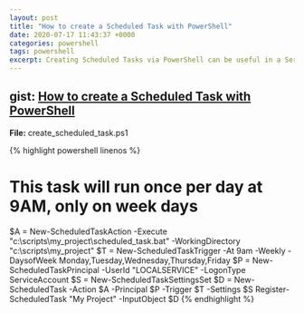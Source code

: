 ```yaml
---
layout: post
title: "How to create a Scheduled Task with PowerShell"
date: 2020-07-17 11:43:37 +0000
categories: powershell
tags: powershell
excerpt: Creating Scheduled Tasks via PowerShell can be useful in a Server Core environment.
---
```



## gist: [How to create a Scheduled Task with PowerShell](https://gist.github.com/jftuga/da9558855bf3a077a8cb7077ad4bcf7c)

**File:** create_scheduled_task.ps1


{% highlight powershell linenos %}
# This task will run once per day at 9AM, only on week days

$A = New-ScheduledTaskAction -Execute "c:\scripts\my_project\scheduled_task.bat" -WorkingDirectory "c:\scripts\my_project"
$T = New-ScheduledTaskTrigger -At 9am -Weekly -DaysofWeek Monday,Tuesday,Wednesday,Thursday,Friday
$P = New-ScheduledTaskPrincipal -UserId "LOCALSERVICE" -LogonType ServiceAccount
$S = New-ScheduledTaskSettingsSet
$D = New-ScheduledTask -Action $A -Principal $P -Trigger $T -Settings $S
Register-ScheduledTask "My Project" -InputObject $D
{% endhighlight %}
